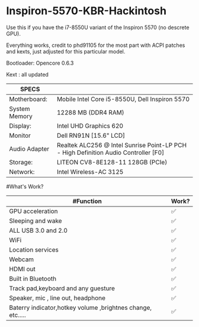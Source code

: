 # Inspiron-5570-KBR-Hackintosh
Use this if you have the i7-8550U variant of the Inspiron 5570 (no descrete GPU).

Everything works, credit to phd91105 for the most part with ACPI patches and kexts, just adjusted for this particular model.

Bootloader: Opencore 0.6.3

Kext : all updated

| SPECS |   |
|---|---|
|Motherboard:| Mobile Intel Core i5-8550U, Dell Inspiron 5570|
|System Memory| 12288 MB (DDR4 RAM)|
|Display:| Intel UHD Graphics 620|
|Monitor|Dell RN91N [15.6" LCD]|
|Audio Adapter| Realtek ALC256 @ Intel Sunrise Point-LP PCH - High Definition Audio Controller [F0]|
|Storage:| LITEON CV8-8E128-11 128GB (PCIe)|
|Network:| Intel Wireless-AC 3125|

#What's Work?

| #Function | Work? |
|---------------|-----------------------------------------------|
|  GPU acceleration| ✅|
|  Sleeping and wake| ✅|
|  ALL USB 3.0 and 2.0| ✅|
|  WiFi | ✅|
|  Location services| ✅|
|  Webcam| ✅|
|  HDMI out| ✅|
|  Built in Bluetooth| ✅|
|  Track pad,keyboard and any guesture| ✅|
|  Speaker, mic , line out, headphone| ✅|
|  Baterry indicator,hotkey volume ,brightnes change, etc.....| ✅|
